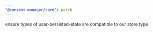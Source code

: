 ```yaml
---
"@consent-manager/core": patch
---
```


ensure types of user-persisted-state are compatible to our store type
